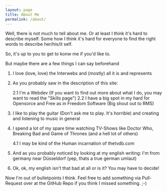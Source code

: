 ```yaml
---
layout: page
title: About Me
permalink: /about/
---
```


Well, there is not much to tell about me. Or at least I think it's hard to describe myself.
Some how I think it's hard for everyone to find the right words to describe her/his/it self.

So, it's up to you to get to konw me if you'd like to.

But maybe there are a few things I can say beforehand

1. I love (love, love) the Interwebs and (mostly) all it is and represents
2. As you probably saw in the description of this site:

    2.1 I'm a Webdev (If you want to find out more about what I do, you may want to read the "Skills page")
    2.2 I have a big spot in my hard for Opensorce and Free as in Freedom Software (Big shout out to RMS)
3. I like to play the guitar (Don't ask me to play. It's horrible) and creating and listening to music in general
4. I spend a lot of my spare time watching TV-Shows like Doctor Who, Breaking Bad and Game of Thrones (and a hell lot of others)

    4.1 I may be kind of the Human incarnation of thetvdb.com
5. And as you probably noticed by looking at my english writing: I'm from germany near Düsseldorf (yep, thats a true german umlaut)
6. Ok, ok, my english isn't that bad at all or is it? You may have to decide!

Now I'm out of bulletpoints I think. Feel free to add something via Pull-Request over at the GitHub Repo if you think I missed something. ;-)